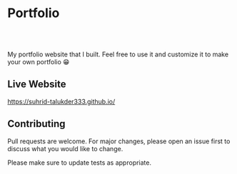 <h1>Portfolio</h1>
</br></br>
<p>My portfolio website that I built. Feel free to use it and customize it to make your own portfolio 😁</p>

## Live Website
https://suhrid-talukder333.github.io/

## Contributing
Pull requests are welcome. For major changes, please open an issue first to discuss what you would like to change.

Please make sure to update tests as appropriate.
